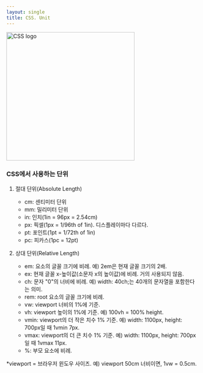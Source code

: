 ```yaml
---
layout: single
title: CSS. Unit
---
```


<div>
  <img src="https://upload.wikimedia.org/wikipedia/commons/d/d5/CSS3_logo_and_wordmark.svg" alt="CSS logo" height="335px">
</div>

### CSS에서 사용하는 단위

1. 절대 단위(Absolute Length)
    * cm: 센티미터 단위
    * mm: 밀리미터 단위
    * in: 인치(1in = 96px = 2.54cm)
    * px: 픽셀(1px = 1/96th of 1in). 디스플레이마다 다르다.
    * pt: 포인트(1pt = 1/72th of 1in)
    * pc: 피카스(1pc = 12pt)

2. 상대 단위(Relative Length)
    * em: 요소의 글꼴 크기에 비례. 예) 2em은 현재 글꼴 크기의 2배.
    * ex: 현재 글꼴 x-높이값(소문자 x의 높이값)에 비례. 거의 사용되지 않음.
    * ch: 문자 "0"의 너비에 비례. 예) width: 40ch;는 40개의 문자열을 포함한다는 의미.
    * rem: root 요소의 글꼴 크기에 비례.
    * vw: viewport 너비의 1%에 기준.
    * vh: viewport 높이의 1%에 기준. 예) 100vh = 100% height.
    * vmin: viewport의 더 작은 치수 1% 기준. 예) width: 1100px, height: 700px일 때 1vmin 7px.
    * vmax: viewport의 더 큰 치수 1% 기준. 예) width: 1100px, height: 700px일 때 1vmax 11px.
    * %: 부모 요소에 비례.

*viewport = 브라우저 윈도우 사이즈. 예) viewport 50cm 너비이면, 1vw = 0.5cm.
